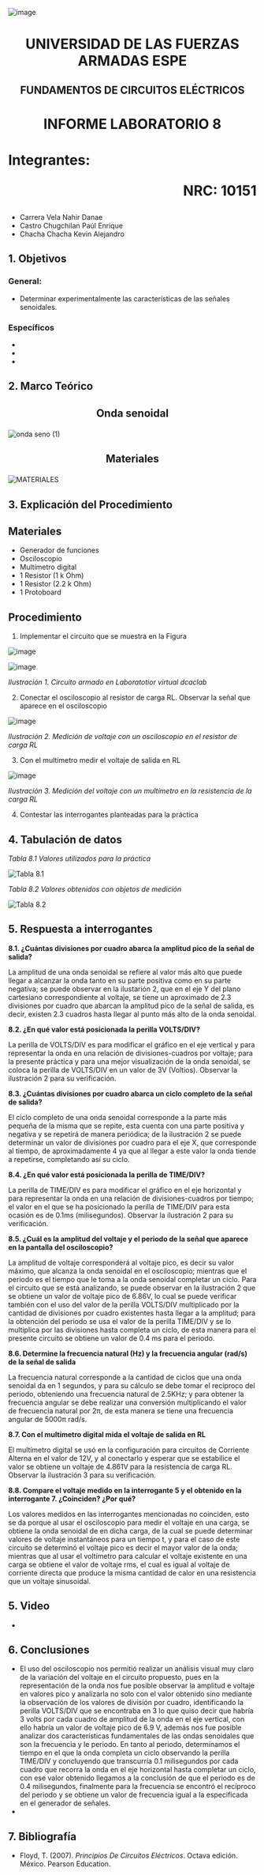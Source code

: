 ![image](https://user-images.githubusercontent.com/93786746/140656495-1e9017c5-1622-4145-a547-0ebbe5014f3d.png)
# <p align=center> UNIVERSIDAD DE LAS FUERZAS ARMADAS ESPE 
## <p align=center> FUNDAMENTOS DE CIRCUITOS ELÉCTRICOS
# <p align=center>  INFORME LABORATORIO 8
# Integrantes: <p align=right> NRC: 10151
* Carrera Vela Nahir Danae
* Castro Chugchilan Paúl Enrique
* Chacha Chacha Kevin Alejandro
## 1. Objetivos
  ### General: 
  * Determinar experimentalmente las características de las señales senoidales.
  ### Específicos
  * 
  *
  * 
## 2. Marco Teórico
  ## <p align=center> Onda senoidal
![onda seno (1)](https://user-images.githubusercontent.com/93786746/153782051-d3490e51-7d96-407d-8aa4-6fa96adb2dc6.png)
    
  ## <p align=center> Materiales
![MATERIALES](https://user-images.githubusercontent.com/93786746/153782039-a8817fe4-f0e0-4bad-8060-98c983323629.png)

## 3. Explicación del Procedimiento
   ## Materiales
 * Generador de funciones
 * Osciloscopio
 * Multímetro digital
 * 1 Resistor (1 k Ohm)
 * 1 Resistor (2.2 k Ohm)
 * 1 Protoboard
## Procedimiento
    
1) Implementar el circuito que se muestra en la Figura
    
![image](https://user-images.githubusercontent.com/93786746/153680997-6d055eb4-486c-4feb-a7bf-f8c6854accda.png)

![image](https://user-images.githubusercontent.com/93829962/153725062-bd6b78c6-7578-49db-ba5b-3c0e8bd423a3.png)

_Ilustración 1. Circuito armado en Laboratotior virtual dcaclab_
    
2) Conectar el osciloscopio al resistor de carga RL. Observar la señal que aparece en el osciloscopio
 
![image](https://user-images.githubusercontent.com/93829962/153725083-6059c94f-d4b9-4a89-81d6-424ad2d4bb81.png)

_Ilustración 2. Medición de voltaje con un osciloscopio en el resistor de carga RL_
    
3) Con el multímetro medir el voltaje de salida en RL

![image](https://user-images.githubusercontent.com/93829962/153725174-cb6b0945-de5c-4102-b336-0783a45cbe1a.png)

_Ilustración 3. Medición del voltaje con un multímetro en la resistencia de la carga RL_
    
4) Contestar las interrogantes planteadas para la práctica

## 4. Tabulación de datos
    
_Tabla 8.1 Valores utilizados para la práctica_
    
![Tabla 8.1](https://user-images.githubusercontent.com/93829962/153726874-147b6b5a-1e13-4806-81ac-21b02a0d5936.png)

_Tabla 8.2 Valores obtenidos con objetos de medición_
    
![Tabla 8.2](https://user-images.githubusercontent.com/93829962/153726878-f9153d74-7d7a-4827-b6a0-7b9fad5bed77.png)

## 5. Respuesta a interrogantes
    
**8.1. ¿Cuántas divisiones por cuadro abarca la amplitud pico de la señal de salida?**
    
La amplitud de una onda senoidal se refiere al valor más alto que puede llegar a alcanzar la onda tanto en su parte positiva como en su parte negativa; se puede observar en la ilustarión 2, que en el eje Y del plano cartesiano correspondiente al voltaje, se tiene un aproximado de 2.3 divisiones por cuadro que abarcan la amplitud pico de la señal de salida, es decir, existen 2.3 cuadros hasta llegar al punto más alto de la onda senoidal.
    
**8.2. ¿En qué valor está posicionada la perilla VOLTS/DIV?**

La perilla de VOLTS/DIV es para modificar el gráfico en el eje vertical y para representar la onda en una relación de divisiones-cuadros por voltaje; para la presente práctica y para una mejor visualización de la onda senoidal, se coloca la perilla de VOLTS/DIV en un valor de 3V (Voltios). Observar la ilustración 2 para su verificación.

**8.3. ¿Cuántas divisiones por cuadro abarca un ciclo completo de la señal de salida?**
    
El ciclo completo de una onda senoidal corresponde a la parte más pequeña de la misma que se repite, esta cuenta con una parte positiva y negativa y se repetirá de manera periódica; de la ilustración 2 se puede determinar un valor de divisiones por cuadro para el eje X, que corresponde al tiempo, de aproximadamente 4 ya que al llegar a este valor la onda tiende a repetirse, completando así su ciclo.

**8.4. ¿En qué valor está posicionada la perilla de TIME/DIV?**
 
La perilla de TIME/DIV es para modificar el gráfico en el eje horizontal y para representar la onda en una relación de divisiones-cuadros por tiempo; el valor en el que se ha posicionado la perilla de TIME/DIV para esta ocasión es de 0.1ms (milisegundos). Observar la ilustración 2 para su verificación.

**8.5. ¿Cuál es la amplitud del voltaje y el periodo de la señal que aparece en la pantalla del osciloscopio?**
    
La amplitud de voltaje corresponderá al voltaje pico, es decir su valor máximo, que alcanza la onda senoidal en el osciloscopio; mientras que el periodo es el tiempo que le toma a la onda senoidal completar un ciclo. Para el circuito que se está analizando, se puede observar en la ilustración 2 que se obtiene un valor de voltaje pico de 6.86V, lo cual se puede verificar también con el uso del valor de la perilla VOLTS/DIV multiplicado por la cantidad de divisiones por cuadro existentes hasta llegar a la amplitud; para la obtención del periodo se usa el valor de la perilla TIME/DIV y se lo multiplica por las divisiones hasta completa un ciclo, de esta manera para el presente circuito se obtiene un valor de 0.4 ms para el periodo.  
    
**8.6. Determine la frecuencia natural (Hz) y la frecuencia angular (rad/s) de la señal de salida**
    
La frecuencia natural corresponde a la cantidad de ciclos que una onda senoidal da en 1 segundos, y para su cálculo se debe tomar el recíproco del periodo, obteniendo una frecuencia natural de 2.5KHz; y para obtener la frecuencia angular se debe realizar una conversión multiplicando el valor de frecuencia natural por 2π, de esta manera se tiene una frecuencia angular de 5000π rad/s.

**8.7. Con el multímetro digital mida el voltaje de salida en RL**
 
El multímetro digital se usó en la configuración para circuitos de Corriente Alterna en el valor de 12V, y al conectarlo y esperar que se estabilice el valor se obtiene un voltaje de 4.861V para la resistencia de carga RL. Observar la ilustración 3 para su verificación.
    
**8.8. Compare el voltaje medido en la interrogante 5 y el obtenido en la interrogante 7. ¿Coinciden? ¿Por qué?**

Los valores medidos en las interrogantes mencionadas no coinciden, esto se da porque al usar el osciloscopio para medir el voltaje en una carga, se obtiene la onda senoidal de en dicha carga, de la cual se puede determinar valores de voltaje instantáneos para un tiempo t, y para el caso de este circuito se determinó el voltaje pico es decir el mayor valor de la onda; mientras que al usar el voltímetro para calcular el voltaje existente en una carga se obtiene el valor de voltaje rms, el cual es igual al voltaje de corriente directa que produce la misma cantidad de calor en una resistencia que un voltaje sinusoidal.

## 5. Video
  * 
## 6. Conclusiones
  * El uso del osciloscopio nos permitió realizar un análisis visual muy claro de la variación del voltaje en el circuito propuesto, pues en la representación de la onda nos fue posible observar la amplitud e voltaje en valores pico y analizarla no solo con el valor obtenido sino mediante la observación de los valores de división por cuadro, identificando la perilla VOLTS/DIV que se encontraba en 3 lo que quiso decir que habría 3 volts por cada cuadro de amplitud de la onda en el eje vertical, con ello habría un valor de voltaje pico de 6.9 V, además nos fue posible analizar dos características fundamentales de las ondas senoidales que son la frecuencia y le periodo. En tanto al periodo, determinamos el tiempo en el que la onda completa un ciclo observando la perilla TIME/DIV y concluyendo que transcurría 0.1 milisegundos por cada cuadro que recorra la onda en el eje horizontal hasta completar un ciclo, con ese valor obtenido llegamos a la conclusión de que el periodo es de 0.4 milisegundos, finalmente para la frecuencia se encontró el recíproco del periodo y se obtiene un valor de frecuencia igual a la especificada en el generador de señales.
  * 
## 7. Bibliografía
    
 * Floyd, T. (2007). _Principios De Circuitos Eléctricos_. Octava edición. México. Pearson Education.
